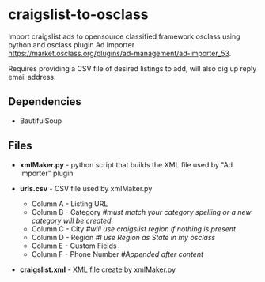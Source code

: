 # craigslist-to-osclass
Import craigslist ads to opensource classified framework osclass using python and osclass plugin Ad Importer https://market.osclass.org/plugins/ad-management/ad-importer_53.

Requires providing a CSV file of desired listings to add, will also dig up reply email address.

## Dependencies
- BautifulSoup

## Files
- **xmlMaker.py** - python script that builds the XML file used by "Ad Importer" plugin

- **urls.csv** - CSV file used by xmlMaker.py
  - Column A - Listing URL
  - Column B - Category *#must match your category spelling or a new category will be created*
  - Column C - City *#will use craigslist region if nothing is present*
  - Column D - Region *#I use Region as State in my osclass*
  - Column E - Custom Fields
  - Column F - Phone Number *#Appended after content*
  
- **craigslist.xml** - XML file create by xmlMaker.py

